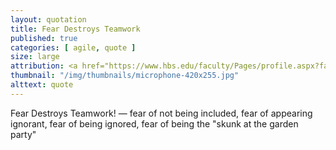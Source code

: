 ```yaml
---
layout: quotation
title: Fear Destroys Teamwork
published: true
categories: [ agile, quote ]
size: large
attribution: <a href="https://www.hbs.edu/faculty/Pages/profile.aspx?facId=6451">Amy C. Edmondson</a>
thumbnail: "/img/thumbnails/microphone-420x255.jpg"
alttext: quote
---
```


Fear Destroys Teamwork! — fear of not being included, fear of appearing ignorant, fear of being ignored, 
fear of being the "skunk at the garden party" 
